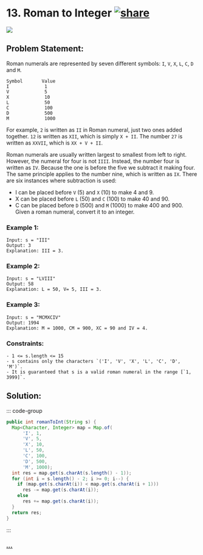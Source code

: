 # 13. Roman to Integer [![share]](https://leetcode.com/problems/roman-to-integer/)

![][easy]

## Problem Statement:

Roman numerals are represented by seven different symbols: `I`, `V`, `X`, `L`, `C`, `D` and `M`.

```
Symbol       Value
I             1
V             5
X             10
L             50
C             100
D             500
M             1000
```

For example, `2` is written as `II` in Roman numeral, just two ones added together. `12` is written as `XII`, which is simply `X + II`. The number `27` is written as `XXVII`, which is `XX + V + II`.

Roman numerals are usually written largest to smallest from left to right. However, the numeral for four is not `IIII`. Instead, the number four is written as `IV`. Because the one is before the five we subtract it making four. The same principle applies to the number nine, which is written as `IX`. There are six instances where subtraction is used:

- I can be placed before `V` (5) and `X` (10) to make 4 and 9.
- X can be placed before `L` (50) and `C` (100) to make 40 and 90.
- C can be placed before `D` (500) and `M` (1000) to make 400 and 900.
  Given a roman numeral, convert it to an integer.

### Example 1:

```
Input: s = "III"
Output: 3
Explanation: III = 3.
```

### Example 2:

```
Input: s = "LVIII"
Output: 58
Explanation: L = 50, V= 5, III = 3.
```

### Example 3:

```
Input: s = "MCMXCIV"
Output: 1994
Explanation: M = 1000, CM = 900, XC = 90 and IV = 4.
```

### Constraints:

```
- 1 <= s.length <= 15
- s contains only the characters `('I', 'V', 'X', 'L', 'C', 'D', 'M')`.
- It is guaranteed that s is a valid roman numeral in the range [`1, 3999]`.
```

## Solution:

::: code-group

```java
public int romanToInt(String s) {
  Map<Character, Integer> map = Map.of(
      'I', 1,
      'V', 5,
      'X', 10,
      'L', 50,
      'C', 100,
      'D', 500,
      'M', 1000);
  int res = map.get(s.charAt(s.length() - 1));
  for (int i = s.length() - 2; i >= 0; i--) {
    if (map.get(s.charAt(i)) < map.get(s.charAt(i + 1)))
      res -= map.get(s.charAt(i));
    else
      res += map.get(s.charAt(i));
  }
  return res;
}
```

:::

### [_..._](#)

```

```

<!----------------------------------{ link }--------------------------------->

[share]: https://img.icons8.com/external-anggara-blue-anggara-putra/20/000000/external-share-user-interface-basic-anggara-blue-anggara-putra-2.png
[easy]: https://img.shields.io/badge/Difficulty-Easy-bright.svg
[medium]: https://img.shields.io/badge/Difficulty-Medium-yellow.svg
[hard]: https://img.shields.io/badge/Difficulty-Hard-red.svg
